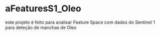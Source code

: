 # aFeaturesS1_Oleo
este projeto é feito para analisar Feature Space com dados do Sentinel 1 para deteção de manchas de Oleo 
